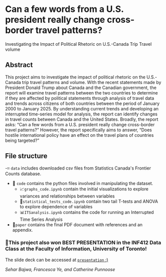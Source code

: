 # Can a few words from a U.S. president really change cross-border travel patterns?
 Investigating the Impact of Political Rhetoric on U.S.-Canada Trip Travel volume 

 ## Abstract
 This project aims to investigate the impact of political rhetoric on the U.S.-Canada trip travel patterns and volume. With the recent statements made by President Donald Trump about Canada and the Canadian government, the report will examine travel patterns between the two countries to determine if they are affected by political statements through analysis of travel data and trends across citizens of both countries between the period of January 2000 to January 2025. By understanding current trends and developing an interrupted time-series model for analysis, the report can identify changes in travel counts between Canada and the United States. Broadly, the report asks: “Can a few words from a U.S. president really change cross-border travel patterns?” However, the report specifically aims to answer, “Does hostile international policy have an effect on the travel plans of countries being targeted?”

 ## File structure
 -⌗ `data` includes downloaded csv files from Statistics Canada's Frontier Counts database.
- 👾 `code` contains the python files involved in manipulating the dataset.
    - 📈`graphs_code.ipynb` contain the initial visualizations to explore variances and relationships between variables
    - 🔎`statistical_tests_code.ipynb` contain two tail T-tests and ANOVA to explore dependence of variables
    - 📊`ITSanalysis.ipynb` contains the code for running an Interrupted Time Series Analysis
- 📄`paper` contains the final PDF document with references and an appendix.


###  🥇This project also won BEST PRESENTATION in the INF412 Data Class at the Faculty of Information, University of Toronto!
The slide deck can be accessed at [`presentation` :)](https://www.canva.com/design/DAGjVCQC098/ISPcxzFbb4llS1huCJV8Mg/view?utm_content=DAGjVCQC098&utm_campaign=share_your_design&utm_medium=link2&utm_source=shareyourdesignpanel)

*Sehar Bajwa, Francesca Ye, and Catherine Punnoose*

